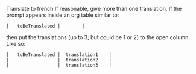 <!-- To french -->
<!--    #+description: translate to french -->
<!--    #+name: translate-to-french -->

Translate to french
If reasonable, give more than one translation.
If the prompt appears inside an org table similar to:
```org-mode
|   toBeTranslated |        |
```
then put the translations (up to 3; but could be 1 or 2) to the open column. Like so:
```org-mode
|   toBeTranslated |  translation1    |
|                  |  translation2    |
|                  |  translation3    |
```
